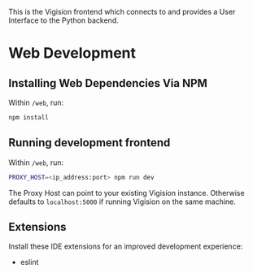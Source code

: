 This is the Vigision frontend which connects to and provides a User Interface to the Python backend.

# Web Development

## Installing Web Dependencies Via NPM

Within `/web`, run:

```bash
npm install
```

## Running development frontend

Within `/web`, run:

```bash
PROXY_HOST=<ip_address:port> npm run dev
```

The Proxy Host can point to your existing Vigision instance. Otherwise defaults to `localhost:5000` if running Vigision on the same machine.

## Extensions
Install these IDE extensions for an improved development experience:
- eslint
